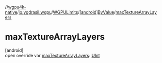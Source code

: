 //[wgpu4k-native](../../../../index.md)/[io.ygdrasil.wgpu](../../index.md)/[WGPULimits](../index.md)/[[android]ByValue](index.md)/[maxTextureArrayLayers](max-texture-array-layers.md)

# maxTextureArrayLayers

[android]\
open override var [maxTextureArrayLayers](max-texture-array-layers.md): [UInt](https://kotlinlang.org/api/core/kotlin-stdlib/kotlin/-u-int/index.html)
